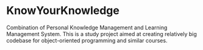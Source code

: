 # KnowYourKnowledge
Combination of Personal Knowledge Management and Learning Management System. This is a study project aimed at creating relatively big codebase for object-oriented programming and similar courses. 
